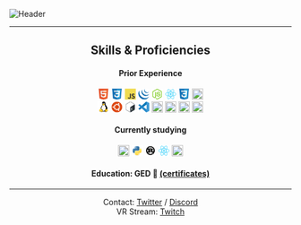 ![Header](https://lh3.googleusercontent.com/FXYtDXzcqBY52d70e9p6SvzM7JvxnLDy6v9BSIJ3Xp-2ywF3oQwRUdfIymYyKcCSUPRRoak58biNzDo7rjOc0KrvrTLS_dbTQHc=w2880)

<hr>

<section id="main" align="center">

## Skills & Proficiencies

#### Prior Experience
<img src="https://github.com/devicons/devicon/blob/2ae2a900d2f041da66e950e4d48052658d850630/icons/html5/html5-original.svg" title="HTML5" width="20px" height="20px">
<img src="https://github.com/devicons/devicon/blob/2ae2a900d2f041da66e950e4d48052658d850630/icons/css3/css3-original.svg" title="CSS3" width="20px" height="20px">
<img src="https://github.com/devicons/devicon/blob/2ae2a900d2f041da66e950e4d48052658d850630/icons/javascript/javascript-original.svg" title="Javascript" width="20px" height="20px">
<img src="https://github.com/devicons/devicon/blob/2ae2a900d2f041da66e950e4d48052658d850630/icons/jquery/jquery-original.svg" title="JQuery" width="20px" height="20px">
<img src="https://github.com/devicons/devicon/blob/2ae2a900d2f041da66e950e4d48052658d850630/icons/nodejs/nodejs-original.svg" title="NodeJS" width="20px" height="20px">
<img src="https://github.com/devicons/devicon/blob/2ae2a900d2f041da66e950e4d48052658d850630/icons/react/react-original.svg" title="React" width="20px" height="20px">
<img src="https://github.com/devicons/devicon/blob/2ae2a900d2f041da66e950e4d48052658d850630/icons/css3/css3-original.svg" title="CSS3" width="20px" height="20px">
<img src="https://clipground.com/images/adobe-photoshop-png-9.png" title="Photoshop" width="20px" height="20px">
<br>
<img src="https://github.com/devicons/devicon/blob/2ae2a900d2f041da66e950e4d48052658d850630/icons/linux/linux-original.svg" title="Linux" width="20px" height="20px">
<img src="https://github.com/devicons/devicon/blob/2ae2a900d2f041da66e950e4d48052658d850630/icons/ubuntu/ubuntu-plain.svg" title="Ubuntu" width="20px" height="20px">
<img src="https://github.com/devicons/devicon/blob/2ae2a900d2f041da66e950e4d48052658d850630/icons/bash/bash-original.svg" title="Bash" width="20px" height="20px">
<img src="https://github.com/devicons/devicon/blob/2ae2a900d2f041da66e950e4d48052658d850630/icons/vscode/vscode-original.svg" title="VSCode" width="20px" height="20px">
<img src="https://icons.iconarchive.com/icons/papirus-team/papirus-apps/512/sublime-text-icon.png" title="Sublime Text" width="20px" height="20px">
<img src="https://www.trackedmusic.com/wp-content/uploads/2017/08/FLStudio_logo-822x1024.png" title="FL Studio" width="20px" height="20px">
<img src="https://pngimg.com/uploads/bitcoin/bitcoin_PNG48.png" title="Bitcoin" width="20px" height="20px">
<img src="https://avatars.githubusercontent.com/u/7644688?s=280&v=4" title="TradingView: Technical Analysis" width="20px" height="20px">

#### Currently studying
<img src="https://clipground.com/images/ethereum-png-12.png" title="Solidity" width="20px" height="20px">
<img src="https://github.com/devicons/devicon/blob/2ae2a900d2f041da66e950e4d48052658d850630/icons/python/python-original.svg" title="Python" width="20px" height="20px">
<img src="https://github.com/devicons/devicon/blob/2ae2a900d2f041da66e950e4d48052658d850630/icons/rust/rust-plain.svg" title="Rust" width="20px" height="20px">
<img src="https://github.com/devicons/devicon/blob/2ae2a900d2f041da66e950e4d48052658d850630/icons/react/react-original.svg" title="React" width="20px" height="20px">
<img src="https://avatars.githubusercontent.com/u/7644688?s=280&v=4" title="TradingView: Technical Analysis" width="20px" height="20px">

<br>

#### Education: GED 🧠 [(certificates)](https://github.com/viralhysteria/certificates)

<hr>

Contact: [Twitter](https://twitter.com/viralhysteria) / [Discord](https://discordapp.com/users/viralhysteria#0413)<br>
VR Stream: [Twitch](https://twitch.tv/viralhysteria)

</section>
